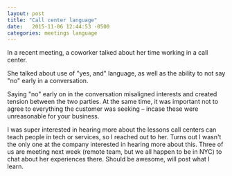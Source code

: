 ```yaml
---
layout: post
title: "Call center language"
date:   2015-11-06 12:44:53 -0500
categories: meetings language
---
```

In a recent meeting, a coworker talked about her time working in a call center.

She talked about use of "yes, and" language, as well as the ability to not say "no" early in a conversation.

Saying "no" early on in the conversation misaligned interests and created tension between the two parties. At the same time, it was important not to agree to everything the customer was seeking – incase these were unreasonable for your business.

I was super interested in hearing more about the lessons call centers can teach people in tech or services, so I reached out to her. Turns out I wasn't the only one at the company interested in hearing more about this. Three of us are meeting next week (remote team, but we all happen to be in NYC) to chat about her experiences there. Should be awesome, will post what I learn.
